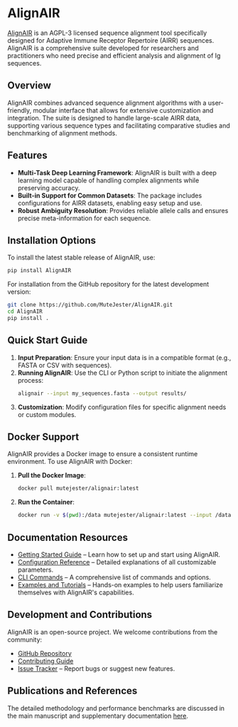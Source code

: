 # AlignAIR

[AlignAIR](https://github.com/MuteJester/AlignAIR) is an AGPL-3 licensed sequence alignment tool specifically designed for Adaptive Immune Receptor Repertoire (AIRR) sequences. AlignAIR is a comprehensive suite developed for researchers and practitioners who need precise and efficient analysis and alignment of Ig sequences.

## Overview

AlignAIR combines advanced sequence alignment algorithms with a user-friendly, modular interface that allows for extensive customization and integration. The suite is designed to handle large-scale AIRR data, supporting various sequence types and facilitating comparative studies and benchmarking of alignment methods.

## Features

- **Multi-Task Deep Learning Framework**: AlignAIR is built with a deep learning model capable of handling complex alignments while preserving accuracy.
- **Built-in Support for Common Datasets**: The package includes configurations for AIRR datasets, enabling easy setup and use.
- **Robust Ambiguity Resolution**: Provides reliable allele calls and ensures precise meta-information for each sequence.

## Installation Options

To install the latest stable release of AlignAIR, use:

```bash
pip install AlignAIR
```

For installation from the GitHub repository for the latest development version:

```bash
git clone https://github.com/MuteJester/AlignAIR.git
cd AlignAIR
pip install .
```

## Quick Start Guide

1. **Input Preparation**: Ensure your input data is in a compatible format (e.g., FASTA or CSV with sequences).
2. **Running AlignAIR**: Use the CLI or Python script to initiate the alignment process:
    ```bash
    alignair --input my_sequences.fasta --output results/
    ```
3. **Customization**: Modify configuration files for specific alignment needs or custom modules.

## Docker Support

AlignAIR provides a Docker image to ensure a consistent runtime environment. To use AlignAIR with Docker:

1. **Pull the Docker Image**:
    ```bash
    docker pull mutejester/alignair:latest
    ```

2. **Run the Container**:
    ```bash
    docker run -v $(pwd):/data mutejester/alignair:latest --input /data/my_sequences.fasta --output /data/results/
    ```

## Documentation Resources

- [Getting Started Guide](link-to-guide) – Learn how to set up and start using AlignAIR.
- [Configuration Reference](link-to-config-doc) – Detailed explanations of all customizable parameters.
- [CLI Commands](link-to-cli-doc) – A comprehensive list of commands and options.
- [Examples and Tutorials](link-to-examples) – Hands-on examples to help users familiarize themselves with AlignAIR's capabilities.

## Development and Contributions

AlignAIR is an open-source project. We welcome contributions from the community:

- [GitHub Repository](https://github.com/MuteJester/AlignAIR)
- [Contributing Guide](https://github.com/MuteJester/AlignAIR/blob/main/CONTRIBUTING.md)
- [Issue Tracker](https://github.com/MuteJester/AlignAIR/issues) – Report bugs or suggest new features.

## Publications and References

The detailed methodology and performance benchmarks are discussed in the main manuscript and supplementary documentation [here](link-to-publication).

[contributors guide]: https://github.com/MuteJester/AlignAIR/blob/main/CONTRIBUTING.md
[github repository]: https://github.com/MuteJester/AlignAIR
[issue tracker]: https://github.com/MuteJester/AlignAIR/issues
[examples and tutorials]: https://github.com/MuteJester/AlignAIR/tree/main/docs/tutorials
